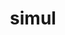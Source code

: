 ---
title: simul
meaning: together, at the same time
ch: [nine, mt, mt8thru9]
pos: adverb
derivative: simultaneous
---